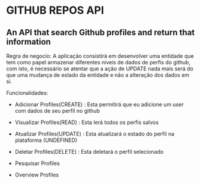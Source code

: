 # GITHUB REPOS API

## An API that search Github profiles and return that information

Regra de negocio:
A aplicação consistirá em desenvolver uma entidade que tem como papel armazenar diferentes niveis de dados de perfis do github, com isto, é necessário se atentar que a ação de UPDATE nada mais será do que uma mudança de estado da entidade e não a alteração dos dados em si.

Funcionalidades:

- Adicionar Profiles(CREATE) :
  Esta permitirá que eu adicione um user com dados de seu perfil no github

- Visualizar Profiles(READ) :
  Esta lerá todos os perfis salvos

- Atualizar Profiles(UPDATE) :
  Esta atualizará o estado do perfil na plataforma (UNDEFINED) 

- Deletar Profiles(DELETE) :
  Esta deletará o perfil selecionado

- Pesquisar Profiles

- Overview Profiles